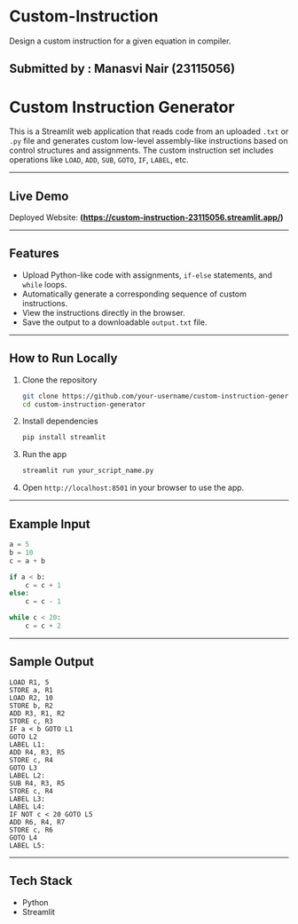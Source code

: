 # Custom-Instruction
Design a custom instruction for a given equation in compiler.

## Submitted by : Manasvi Nair (23115056)

# Custom Instruction Generator

This is a Streamlit web application that reads code from an uploaded `.txt` or `.py` file and generates custom low-level assembly-like instructions based on control structures and assignments. The custom instruction set includes operations like `LOAD`, `ADD`, `SUB`, `GOTO`, `IF`, `LABEL`, etc.

---

## Live Demo

Deployed Website: **(https://custom-instruction-23115056.streamlit.app/)**

---

## Features

- Upload Python-like code with assignments, `if-else` statements, and `while` loops.
- Automatically generate a corresponding sequence of custom instructions.
- View the instructions directly in the browser.
- Save the output to a downloadable `output.txt` file.

---

## How to Run Locally

1. Clone the repository
   ```bash
   git clone https://github.com/your-username/custom-instruction-generator.git
   cd custom-instruction-generator
   ```

2. Install dependencies
   ```bash
   pip install streamlit
   ```

3. Run the app
   ```bash
   streamlit run your_script_name.py
   ```

4. Open `http://localhost:8501` in your browser to use the app.

---

## Example Input

```python
a = 5
b = 10
c = a + b

if a < b:
    c = c + 1
else:
    c = c - 1

while c < 20:
    c = c + 2
```

---

## Sample Output

```assembly
LOAD R1, 5
STORE a, R1
LOAD R2, 10
STORE b, R2
ADD R3, R1, R2
STORE c, R3
IF a < b GOTO L1
GOTO L2
LABEL L1:
ADD R4, R3, R5
STORE c, R4
GOTO L3
LABEL L2:
SUB R4, R3, R5
STORE c, R4
LABEL L3:
LABEL L4:
IF NOT c < 20 GOTO L5
ADD R6, R4, R7
STORE c, R6
GOTO L4
LABEL L5:
```

---

## Tech Stack

- Python
- Streamlit


